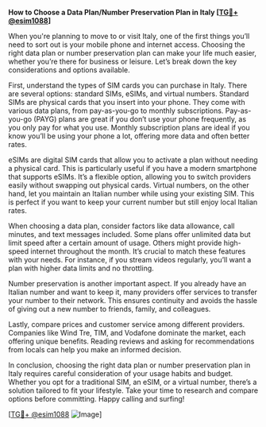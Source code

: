 **How to Choose a Data Plan/Number Preservation Plan in Italy [[TG💪+ @esim1088](https://t.me/s/esim1088)]**

When you're planning to move to or visit Italy, one of the first things you’ll need to sort out is your mobile phone and internet access. Choosing the right data plan or number preservation plan can make your life much easier, whether you’re there for business or leisure. Let’s break down the key considerations and options available.

First, understand the types of SIM cards you can purchase in Italy. There are several options: standard SIMs, eSIMs, and virtual numbers. Standard SIMs are physical cards that you insert into your phone. They come with various data plans, from pay-as-you-go to monthly subscriptions. Pay-as-you-go (PAYG) plans are great if you don’t use your phone frequently, as you only pay for what you use. Monthly subscription plans are ideal if you know you’ll be using your phone a lot, offering more data and often better rates.

eSIMs are digital SIM cards that allow you to activate a plan without needing a physical card. This is particularly useful if you have a modern smartphone that supports eSIMs. It’s a flexible option, allowing you to switch providers easily without swapping out physical cards. Virtual numbers, on the other hand, let you maintain an Italian number while using your existing SIM. This is perfect if you want to keep your current number but still enjoy local Italian rates.

When choosing a data plan, consider factors like data allowance, call minutes, and text messages included. Some plans offer unlimited data but limit speed after a certain amount of usage. Others might provide high-speed internet throughout the month. It’s crucial to match these features with your needs. For instance, if you stream videos regularly, you’ll want a plan with higher data limits and no throttling.

Number preservation is another important aspect. If you already have an Italian number and want to keep it, many providers offer services to transfer your number to their network. This ensures continuity and avoids the hassle of giving out a new number to friends, family, and colleagues.

Lastly, compare prices and customer service among different providers. Companies like Wind Tre, TIM, and Vodafone dominate the market, each offering unique benefits. Reading reviews and asking for recommendations from locals can help you make an informed decision.

In conclusion, choosing the right data plan or number preservation plan in Italy requires careful consideration of your usage habits and budget. Whether you opt for a traditional SIM, an eSIM, or a virtual number, there’s a solution tailored to fit your lifestyle. Take your time to research and compare options before committing. Happy calling and surfing!

[[TG💪+ @esim1088](https://t.me/s/esim1088) ![Image](https://i.postimg.cc/Y0z9fWf4/image.png)]